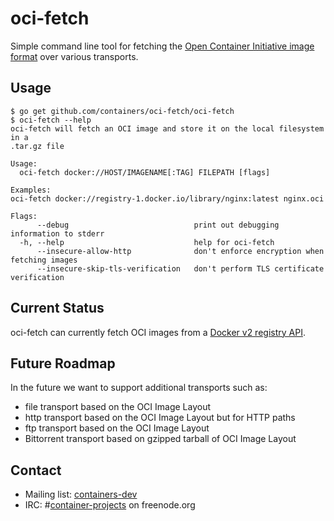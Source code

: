 # oci-fetch

Simple command line tool for fetching the [Open Container Initiative image format](https://github.com/opencontainers/image-spec) over various transports.

## Usage

```
$ go get github.com/containers/oci-fetch/oci-fetch
$ oci-fetch --help
oci-fetch will fetch an OCI image and store it on the local filesystem in a
.tar.gz file

Usage:
  oci-fetch docker://HOST/IMAGENAME[:TAG] FILEPATH [flags]

Examples:
oci-fetch docker://registry-1.docker.io/library/nginx:latest nginx.oci

Flags:
      --debug                            print out debugging information to stderr
  -h, --help                             help for oci-fetch
      --insecure-allow-http              don't enforce encryption when fetching images
      --insecure-skip-tls-verification   don't perform TLS certificate verification
```

## Current Status

oci-fetch can currently fetch OCI images from a [Docker v2 registry API](https://docs.docker.com/registry/spec/api/#pulling-an-image).

## Future Roadmap

In the future we want to support additional transports such as:

- file transport based on the OCI Image Layout
- http transport based on the OCI Image Layout but for HTTP paths
- ftp transport based on the OCI Image Layout
- Bittorrent transport based on gzipped tarball of OCI Image Layout

## Contact

- Mailing list: [containers-dev](https://groups.google.com/forum/?hl=en#!forum/containers-dev)
- IRC: #[container-projects](irc://irc.freenode.org:6667/#container-projects) on freenode.org
